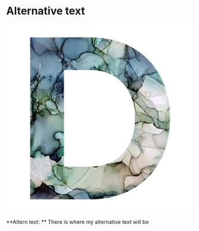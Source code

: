 # Alternative text

![This is where my alternative text descriptions goes.](letter-d-jakusova.png)


**Altern text: ** There is where my alternative text will be
